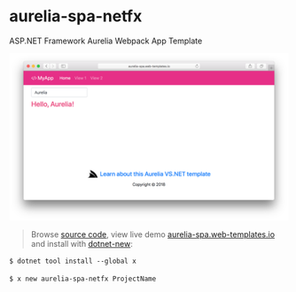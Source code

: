 # aurelia-spa-netfx

ASP.NET Framework Aurelia Webpack App Template

[![](https://raw.githubusercontent.com/ServiceStack/Assets/master/csharp-templates/aurelia-spa.png)](http://aurelia-spa.web-templates.io/)

> Browse [source code](https://github.com/NetFrameworkTemplates/aurelia-spa-netfx), view live demo [aurelia-spa.web-templates.io](http://aurelia-spa.web-templates.io) and install with [dotnet-new](http://docs.servicestack.net/dotnet-new):

    $ dotnet tool install --global x

    $ x new aurelia-spa-netfx ProjectName

